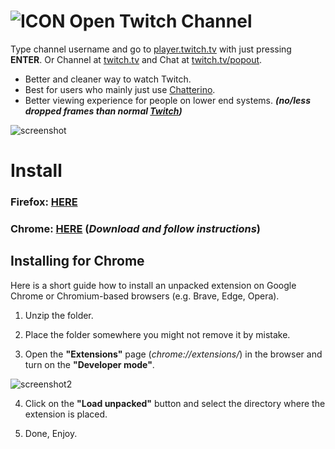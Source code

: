 ![ICON](https://user-images.githubusercontent.com/64147848/228734189-3e2a9995-6b78-44ee-a072-11ad0318cca2.png)
Open Twitch Channel
============

Type channel username and go to [player.twitch.tv](https://player.twitch.tv/?channel=xqc&parent=twitch.tv) with just pressing **ENTER**. Or Channel at [twitch.tv](https://twitch.tv/xqc) and Chat at [twitch.tv/popout](https://www.twitch.tv/popout/xqc/chat).

- Better and cleaner way to watch Twitch.
- Best for users who mainly just use [Chatterino](https://chatterino.com/).
- Better viewing experience for people on lower end systems. ***(no/less dropped frames than normal [Twitch](https://twitch.tv))***

![screenshot](https://user-images.githubusercontent.com/64147848/230777492-5fabc23a-6d0c-49f9-bb6a-b92b1419532f.png)

# Install
### Firefox:  [**HERE**](https://addons.mozilla.org/en-US/firefox/addon/open-twitch-channel/)
### Chrome: [**HERE**](https://github.com/yungsamd17/Open-Twitch-Channel/releases/latest) (*Download and follow instructions*)

## Installing for Chrome
Here is a short guide how to install an unpacked extension on Google Chrome or Chromium-based browsers (e.g. Brave, Edge, Opera).

1. Unzip the folder.

2. Place the folder somewhere you might not remove it by mistake.

3. Open the **"Extensions"** page (*chrome://extensions/*) in the browser and turn on the **"Developer mode"**.

![screenshot2](https://user-images.githubusercontent.com/64147848/228734049-1e16ee90-804b-4412-bd86-c799dda84d77.png)

4. Click on the **"Load unpacked"** button and select the directory where the extension is placed.

5. Done, Enjoy.
